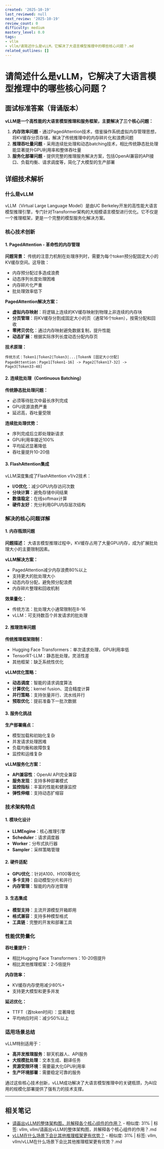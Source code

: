 ```yaml
---
created: '2025-10-19'
last_reviewed: null
next_review: '2025-10-19'
review_count: 0
difficulty: medium
mastery_level: 0.0
tags:
- vllm
- vllm/请简述什么是vLLM，它解决了大语言模型推理中的哪些核心问题？.md
related_outlines: []
---
```

# 请简述什么是vLLM，它解决了大语言模型推理中的哪些核心问题？

## 面试标准答案（背诵版本）

**vLLM是一个高性能的大语言模型推理和服务框架，主要解决了三个核心问题：**

1. **内存效率问题** - 通过PagedAttention技术，借鉴操作系统虚拟内存管理思想，将KV缓存分页存储，解决了传统推理中的内存碎片化和浪费问题
2. **推理吞吐量问题** - 采用连续批处理和动态batching技术，相比传统静态批处理能显著提升GPU利用率和整体吞吐量
3. **服务化部署问题** - 提供完整的推理服务解决方案，包括OpenAI兼容的API接口、负载均衡、请求调度等，简化了大模型的生产部署

## 详细技术解析

### 什么是vLLM

vLLM（Virtual Large Language Model）是由UC Berkeley开发的高性能大语言模型推理引擎，专门针对Transformer架构的大规模语言模型进行优化。它不仅是一个推理框架，更是一个完整的模型服务化解决方案。

### 核心技术创新

#### 1. PagedAttention - 革命性的内存管理

**问题背景：**
传统的注意力机制在处理序列时，需要为每个token预分配固定大小的KV缓存空间。这导致：
- 内存预分配过多造成浪费
- 动态序列长度处理困难
- 内存碎片化严重
- 批处理效率低下

**PagedAttention解决方案：**
- **虚拟内存映射**：将逻辑上连续的KV缓存映射到物理上非连续的内存块
- **分页管理**：将KV缓存分割成固定大小的页（通常16个token），按需分配和回收
- **零拷贝优化**：通过内存映射避免数据复制，提升性能
- **动态扩展**：根据实际序列长度动态分配内存页

**技术原理：**
```
传统方式：Token1|Token2|Token3|...|TokenN [固定大小分配]
PagedAttention：Page1[Token1-16] -> Page2[Token17-32] -> Page3[Token33-48]
```

#### 2. 连续批处理（Continuous Batching）

**传统静态批处理问题：**
- 必须等待批次中最长序列完成
- GPU资源浪费严重
- 延迟高，吞吐量受限

**连续批处理优势：**
- 序列完成后立即处理新请求
- GPU利用率接近100%
- 平均延迟显著降低
- 吞吐量提升10-20倍

#### 3. FlashAttention集成

vLLM深度集成了FlashAttention v1/v2技术：
- **I/O优化**：减少GPU内存访问次数
- **分块计算**：避免存储中间结果
- **数值稳定**：在线softmax计算
- **硬件友好**：充分利用GPU内存层次结构

### 解决的核心问题详解

#### 1. 内存瓶颈问题

**问题描述：**
大语言模型推理过程中，KV缓存占用了大量GPU内存，成为扩展批处理大小的主要限制因素。

**vLLM解决方案：**
- PagedAttention减少内存浪费80%以上
- 支持更大的批处理大小
- 动态内存分配，避免预分配浪费
- 内存碎片整理和回收机制

**效果量化：**
- 传统方法：批处理大小通常限制在8-16
- vLLM：可支持数百个并发请求的批处理

#### 2. 推理效率问题

**传统推理框架限制：**
- Hugging Face Transformers：单次请求处理，GPU利用率低
- TensorRT-LLM：静态批处理，灵活性差
- 其他框架：缺乏系统性优化

**vLLM优化策略：**
- **动态调度**：智能的请求调度算法
- **计算优化**：kernel fusion、混合精度计算
- **并行策略**：支持张量并行、流水线并行
- **预取优化**：提前准备下一批次数据

#### 3. 服务化挑战

**生产部署痛点：**
- 模型加载和初始化复杂
- 并发请求处理困难
- 负载均衡和故障恢复
- 监控和运维复杂

**vLLM服务化方案：**
- **API兼容性**：OpenAI API完全兼容
- **服务发现**：支持多种部署模式
- **监控指标**：丰富的性能和健康监控
- **弹性伸缩**：支持动态扩缩容

### 技术架构特点

#### 1. 模块化设计
- **LLMEngine**：核心推理引擎
- **Scheduler**：请求调度器
- **Worker**：分布式执行器
- **Sampler**：采样策略管理

#### 2. 硬件适配
- **GPU优化**：针对A100、H100等优化
- **多卡支持**：自动模型分片和并行
- **内存管理**：智能的内存池管理

#### 3. 生态集成
- **模型支持**：主流开源模型开箱即用
- **格式兼容**：支持多种模型格式
- **工具链**：完整的开发和部署工具

### 性能优势量化

**吞吐量提升：**
- 相比Hugging Face Transformers：10-20倍提升
- 相比其他推理框架：2-5倍提升

**内存效率：**
- KV缓存内存使用减少80%+
- 支持更大模型和更多并发

**延迟优化：**
- TTFT（首token时间）：显著降低
- 平均响应时间：减少50%以上

### 适用场景总结

vLLM特别适用于：
- **高并发推理服务**：聊天机器人、API服务
- **大规模批处理**：文本生成、翻译任务
- **资源受限环境**：需要最大化GPU利用率
- **生产环境部署**：需要稳定可靠的服务

通过这些核心技术创新，vLLM成功解决了大语言模型推理中的关键瓶颈，为AI应用的规模化部署提供了强有力的技术支撑。

---

## 相关笔记
<!-- 自动生成 -->

- [请画出vLLM的整体架构图，并解释各个核心组件的作用？](notes/vllm/请画出vLLM的整体架构图，并解释各个核心组件的作用？.md) - 相似度: 31% | 标签: vllm, vllm/请画出vLLM的整体架构图，并解释各个核心组件的作用？.md
- [vLLM在什么场景下会比其他推理框架更有优势？](notes/vllm/vLLM在什么场景下会比其他推理框架更有优势？.md) - 相似度: 31% | 标签: vllm, vllm/vLLM在什么场景下会比其他推理框架更有优势？.md

